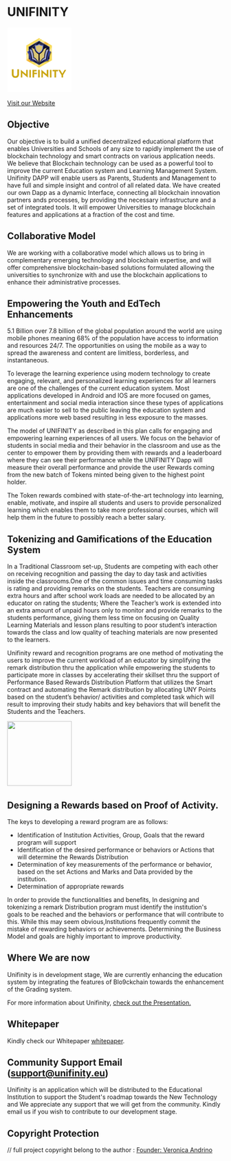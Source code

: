 # UNIFINITY
<img src="https://github.com/althea89sky/UNIFINITYCREDITS/blob/master/UNYC/images/logo.png" height="150" width="150"></p>
<a href="https://www.Unifinity.eu/">Visit our Website</a>
<br>

## Objective
Our objective is to build a unified decentralized educational platform that enables Universities and Schools of any size to rapidly implement the use of blockchain technology and smart contracts on various application needs.
<br>
We believe that Blockchain technology can be used as a powerful tool to improve the  current Education system and Learning Management System. Unifinity DAPP will enable users as Parents, Students and Management to have full and simple insight and control of all related data. We have created our own Dapp as a dynamic Interface, connecting all blockchain innovation partners ands processes, by providing the necessary infrastructure and a set of integrated tools. It will empower Universities to manage blockchain features and applications at a fraction of the cost and time. 

## Collaborative Model
We are working with a collaborative model which allows us to bring in complementary emerging technology and blockchain expertise, and will offer comprehensive blockchain-based solutions formulated allowing the universities to synchronize with and use the blockchain applications to enhance their administrative processes.

## Empowering the Youth and EdTech Enhancements

5.1 Billion over 7.8 billion of the global population around the world are using mobile phones meaning 68% of the population have access to information and resources 24/7. The opportunities on using the mobile as a way to spread the awareness and content are limitless, borderless, and instantaneous. 

To leverage the learning experience using modern technology to create engaging, relevant, and personalized learning experiences for all learners are one of the challenges of the current education system. Most applications developed in Android and IOS are more focused on games, entertainment and social media interaction since these types of applications are much easier to sell to the public leaving the education system and applications more web based resulting in less exposure to the masses.

The model of UNIFINITY as described in this plan calls for engaging and empowering learning experiences of all users. We focus on the behavior of students in social media and their behavior in the classroom and use as the center to empower them by providing them with rewards and a leaderboard where they can see their performance while the UNIFINITY Dapp will measure their overall performance and provide the user Rewards coming from the new batch of Tokens minted being given to the highest point holder.

The Token rewards combined with state-of-the-art technology into learning, enable, motivate, and inspire all students and users to provide personalized learning which enables them to take more professional courses, which will help them in the future to possibly reach a better salary.

## Tokenizing and Gamifications of the Education System 
In a Traditional Classroom set-up, Students are competing with each other on receiving recognition and passing the day to day task and activities inside the classrooms.One of the common issues and time consuming tasks is rating and providing remarks on the students. 
Teachers are consuming extra hours and after school work loads are needed to be allocated by an educator on rating the students; 
Where the Teacher’s work is extended into an extra amount of unpaid hours only to monitor and provide remarks to the students performance, giving them less time on focusing on Quality Learning Materials and lesson plans resulting to poor student’s interaction towards the class and low quality of teaching materials are now presented to the learners. 

Unifinity reward and recognition programs are one method of motivating the users to improve the current workload of an educator by simplifying the remark distribution thru the application while empowering the students to participate more in classes by accelerating their skillset thru the support of Performance Based Rewards Distribution Platform that utilizes the Smart contract and automating the Remark distribution by allocating UNY Points based on the student’s behavior/ activities and completed task which will result to improving their study habits and key behaviors that will benefit the Students and the Teachers.

<img src="https://github.com/althea89sky/UNIFINITYCREDITS/blob/master/UNYC/images/UNYC_TokenModel.png" height="150" width="150"></p>

## Designing a Rewards based on Proof of Activity.
The keys to developing a reward program are as follows:
<ul>
  <li>Identification of Institution Activities, Group, Goals that the reward program will support
  <li>Identification of the desired performance or behaviors or Actions that will determine the Rewards Distribution
  <li>Determination of key measurements of the performance or behavior, based on the set Actions and Marks and Data provided by the institution.
  <li>Determination of appropriate rewards
</ul>

In order to provide the functionalities and benefits, In designing and tokenizing a remark Distribution program must identify the institution's goals to be reached and the behaviors or performance that will contribute to this. While this may seem obvious,Institutions frequently commit the mistake of rewarding behaviors or achievements. Determining the Business Model and goals are highly important to improve productivity. 


## Where We are now

Unifinity is in development stage, We are currently enhancing the education system by integrating the features of Blo9ckchain towards the enhancement of the Grading system.

For more information about Unifinity, <a href="https://www.unifinity.eu/presentation.html/">check out the Presentation.</a>

## Whitepaper

Kindly check our Whitepaper [whitepaper](https://github.com/documents/whitepaper).

## Community Support Email (support@unifinity.eu)

Unifinity is an application which will be distributed to the Educational Institution to support the Student's roadmap towards the New Technology and We appreciate any support that we will get from the  community. Kindly email us if you wish to contribute to our development stage.  

## Copyright Protection
// full project copyright belong to the author : <a href="https://www.veronicaandrino.com/">Founder: Veronica Andrino </a>
